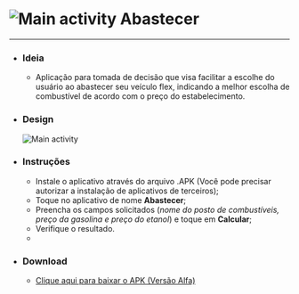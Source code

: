 # ![Main activity](https://github.com/Hernior/android/raw/master/app/src/main/res/mipmap-mdpi/ic_launcher.png) Abastecer
---
* ### Ideia
    * Aplicação para tomada de decisão que visa facilitar a escolhe do usuário ao abastecer seu veículo flex, indicando a melhor escolha de combustível de acordo com o preço do estabelecimento.
* ### Design
    ![Main activity](http://i.imgur.com/EmrZJjV.jpg "Main activity")
* ### Instruções
    * Instale o aplicativo através do arquivo .APK (Você pode precisar autorizar a instalação de aplicativos de terceiros);
    * Toque no aplicativo de nome **Abastecer**;
    * Preencha os campos solicitados (*nome do posto de combustíveis, preço da gasolina e preço do etanol*) e toque em **Calcular**;
    * Verifique o resultado.
    * 
* ### Download
    * [Clique aqui para baixar o APK (Versão Alfa)](http://www.droidbin.com/p1adkaktbp1bi1dvgt2417ui111s3)